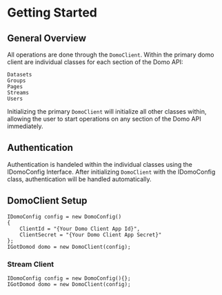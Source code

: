 # Getting Started

## General Overview

All operations are done through the `DomoClient`. Within the primary domo client are individual classes for each section of the Domo API:
```Csharp
Datasets
Groups
Pages
Streams
Users
```
Initializing the primary `DomoClient` will initialize all other classes within, allowing the user to start operations on any section of the Domo API immediately. 

## Authentication
Authentication is handeled within the individual classes using the IDomoConfig Interface. After initializing `DomoClient` with the IDomoConfig class, authentication will be handled automatically.

## DomoClient Setup
```Csharp
IDomoConfig config = new DomoConfig()
{
    ClientId = "{Your Domo Client App Id}",
    ClientSecret = "{Your Domo Client App Secret}"
};
IGotDomod domo = new DomoClient(config);
```

### Stream Client

```Csharp
IDomoConfig config = new DomoConfig(){};
IGotDomod domo = new DomoClient(config);
```